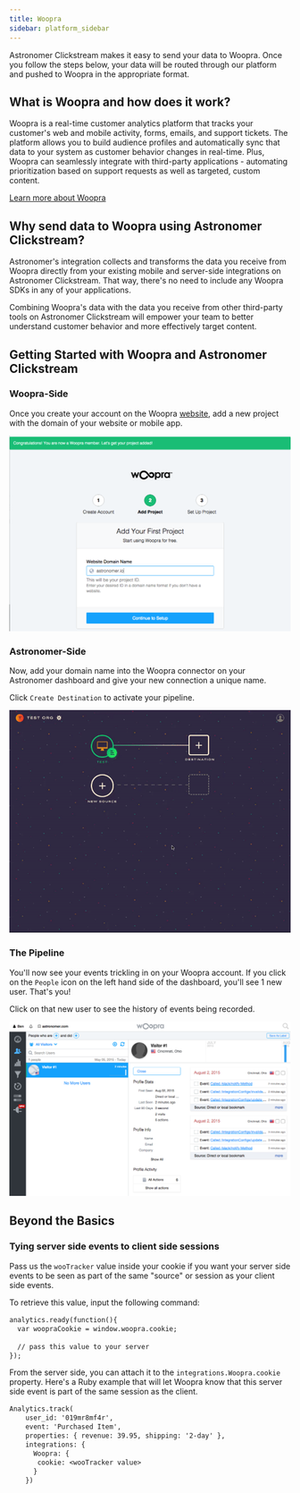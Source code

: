 ```yaml
---
title: Woopra
sidebar: platform_sidebar
---
```

Astronomer Clickstream makes it easy to send your data to Woopra. Once you follow the steps below, your data will be routed through our platform and pushed to Woopra in the appropriate format.

## What is Woopra and how does it work?

Woopra is a real-time customer analytics platform that tracks your customer's web and mobile activity, forms, emails, and support tickets. The platform allows you to build audience profiles and automatically sync that data to your system as customer behavior changes in real-time. Plus, Woopra can seamlessly integrate with third-party applications - automating prioritization based on support requests as well as targeted, custom content.

[Learn more about Woopra](https://www.woopra.com/)

## Why send data to Woopra using Astronomer Clickstream?

Astronomer's integration collects and transforms the data you receive from Woopra directly from your existing mobile and server-side integrations on Astronomer Clickstream. That way, there's no need to include any Woopra SDKs in any of your applications.

Combining Woopra's data with the data you receive from other third-party tools on Astronomer Clickstream will empower your team to better understand customer behavior and more effectively target content.

## Getting Started with Woopra and Astronomer Clickstream

### Woopra-Side

Once you create your account on the Woopra [website](https://www.woopra.com/), add a new project with the domain of your website or mobile app.  


![woopra1](../../../images/woopra1.png)


### Astronomer-Side

Now, add your domain name into the Woopra connector on your Astronomer dashboard and give your new connection a unique name.

Click `Create Destination` to activate your pipeline.

![woopra2](../../../images/woopra2.gif)


### The Pipeline

You'll now see your events trickling in on your Woopra account. If you click on the `People` icon on the left hand side of the dashboard, you'll see 1 new user. That's you!

Click on that new user to see the history of events being recorded.

![woopra3](../../../images/woopra3.png)

## Beyond the Basics

### Tying server side events to client side sessions

Pass us the `wooTracker` value inside your cookie if you want your server side events to be seen as part of the same "source" or session as your client side events.

To retrieve this value, input the following command:

```
analytics.ready(function(){
  var woopraCookie = window.woopra.cookie;

  // pass this value to your server
});
```

From the server side, you can attach it to the `integrations.Woopra.cookie` property. Here's a Ruby example that will let Woopra know that this server side event is part of the same session as the client.

```
Analytics.track(
    user_id: '019mr8mf4r',
    event: 'Purchased Item',
    properties: { revenue: 39.95, shipping: '2-day' },
    integrations: {
      Woopra: {
       cookie: <wooTracker value>
      }
    })
```
